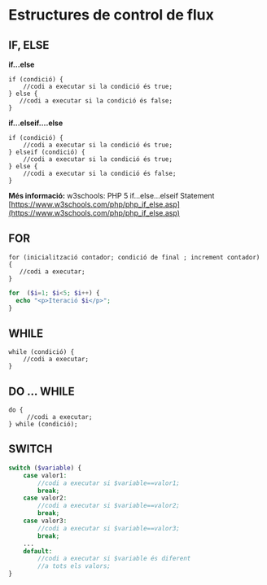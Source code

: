 # Estructures de control de flux

## IF, ELSE

**if...else**

```
if (condició) {
    //codi a executar si la condició és true;
} else {
   //codi a executar si la condició és false;
}
```

**if...elseif....else**

```
if (condició) {
    //codi a executar si la condició és true;
} elseif (condició) {
    //codi a executar si la condició és true;
} else {
    //codi a executar si la condició és false;
}
```

**Més informació:** w3schools: PHP 5 if...else...elseif Statement [https://www.w3schools.com/php/php_if_else.asp](https://www.w3schools.com/php/php_if_else.asp)

## FOR

```
for (inicialització contador; condició de final ; increment contador) {
   //codi a executar;
}
```

```php
for  ($i=1; $i<5; $i++) {
  echo "<p>Iteració $i</p>";
}
```

## WHILE

```
while (condició) {
    //codi a executar;
}
```

## DO ... WHILE

```
do {
     //codi a executar;
} while (condició);
```

## SWITCH

```php
switch ($variable) {
    case valor1:
        //codi a executar si $variable==valor1;
        break;
    case valor2:
        //codi a executar si $variable==valor2;
        break;
    case valor3:
        //codi a executar si $variable==valor3;
        break;
    ...
    default:
        //codi a executar si $variable és diferent
        //a tots els valors;
}
```
 